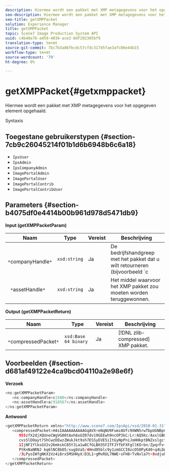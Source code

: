 ```yaml
---
description: Hiermee wordt een pakket met XMP metagegevens voor het opgegeven element opgehaald.
seo-description: Hiermee wordt een pakket met XMP metagegevens voor het opgegeven element opgehaald.
seo-title: getXMPPacket
solution: Experience Manager
title: getXMPPacket
topic: Scene7 Image Production System API
uuid: c4b40e76-a459-4036-ace2-8df202305bf9
translation-type: tm+mt
source-git-commit: 7bc7b3a86fbcdc57cfdc31745fae3afc06e44b15
workflow-type: tm+mt
source-wordcount: '79'
ht-degree: 0%

---
```



# getXMPPacket{#getxmppacket}

Hiermee wordt een pakket met XMP metagegevens voor het opgegeven element opgehaald.

Syntaxis

## Toegestane gebruikerstypen {#section-7cb9c26045214f01b1d6b6948b6c6a18}

* `IpsUser`
* `IpsAdmin`
* `IpsCompanyAdmin`
* `ImagePortalAdmin`
* `ImagePortalUser`
* `ImagePortalContrib`
* `ImagePortalContribUser`

## Parameters {#section-b4075df0e4414b00b961d978d5471db9}

**Input (getXMPPacketParam)**

| Naam | Type | Vereist | Beschrijving |
|---|---|---|---|
| ` *`companyHandle`*` | `xsd:string` | Ja | De bedrijfshandgreep met het pakket dat u wilt retourneren (bijvoorbeeld `c|656`). |
| ` *`assetHandle`*` | `xsd:string` | Ja | Het middel waarvoor het XMP pakket zou moeten worden teruggewonnen. |

**Output (getXMPPacketReturn)**

| Naam | Type | Vereist | Beschrijving |
|---|---|---|---|
| ` *`compressedPacket`*` | `xsd:Base 64 binary` | Ja | [!DNL zlib-compressed] XMP pakket. |

## Voorbeelden {#section-d681af49122e4ca9bcd04110a2e98e6f}

**Verzoek**

```java
<ns:getXMPPacketParam>
   <ns:companyHandle>c|680</ns:companyHandle>
   <ns:assetHandle>a|918567</ns:assetHandle>
</ns:getXMPPacketParam>
```

**Antwoord**

```java
<getXMPPacketReturn xmlns="http://www.scene7.com/IpsApi/xsd/2010-01-31">
   <compressedPacket>H4sIAAAAAAAAAAGqAVX+eNqNU9FumzAUfc9XWN5rwTbpUGNBpC3RtpdqU9NOe3XABTRsU9sM8vezMUUp6qQhhDg+
      955zfX2djXQUneCWgVG00tAxh6xUZ07dv19GEEwh9ncOP3kC/Lr/AQ5Kc/AxxlGBUwxSEpPtLUm3NyDBeIdIghISkTuKU3qLwfzA/QZkunymD8
      cvs5lDOayt7ShCwzDEwzZWukJkt9sh7ESSyEVE5iItGyNpPniJoHHkptBNZxslgcfsrHqbQ7jxTkG8q5VVplbdYiFNPO0tLpRAC4
      1IjNF1YlksGV2v26mkskC85YJLa1w8CfGLBH3SFZfFJYfbFXFgllKO+bn/ZpqrFv+xsS519WKO1mX9y/yoHppveRXrgWTlxX9qJk0ojHG9eaBP3
      PtKnNaNRNJ kq6lNC8bO5/sugbVa5/4Hnd05blc9y1zmGCCI0zcO50PyK40+q4LbWPt3IqGmykqnONnVgUUYNvsdfOH6wzN6C03OMd6zQb0KpSh
      /3LPyoIWfgNKX1Vz4i8rx5MSHHyX/D3L1+gMvRUL7NWE+sFH8+TvNxla7t+8xdjuhqNPERMBaoBAAA=
   </compressedPacket>
</getXMPPacketReturn>
```


